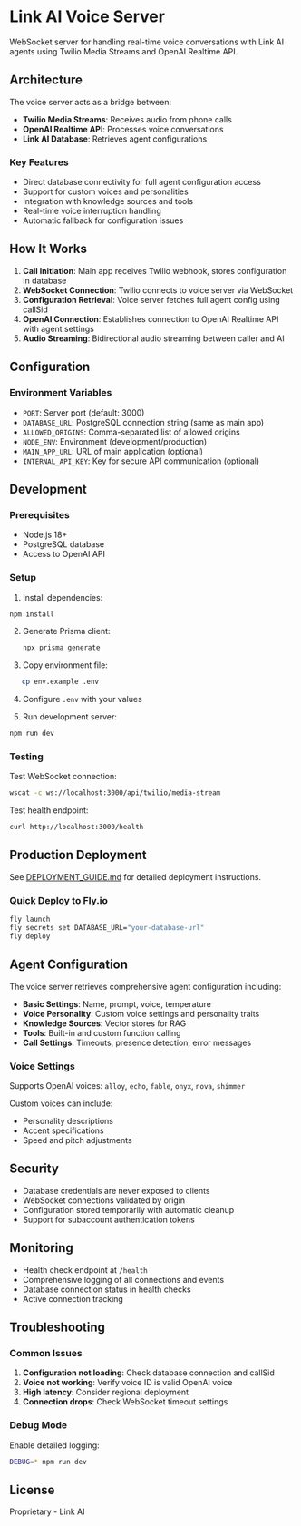 # Link AI Voice Server

WebSocket server for handling real-time voice conversations with Link AI agents using Twilio Media Streams and OpenAI Realtime API.

## Architecture

The voice server acts as a bridge between:
- **Twilio Media Streams**: Receives audio from phone calls
- **OpenAI Realtime API**: Processes voice conversations
- **Link AI Database**: Retrieves agent configurations

### Key Features

- Direct database connectivity for full agent configuration access
- Support for custom voices and personalities
- Integration with knowledge sources and tools
- Real-time voice interruption handling
- Automatic fallback for configuration issues

## How It Works

1. **Call Initiation**: Main app receives Twilio webhook, stores configuration in database
2. **WebSocket Connection**: Twilio connects to voice server via WebSocket
3. **Configuration Retrieval**: Voice server fetches full agent config using callSid
4. **OpenAI Connection**: Establishes connection to OpenAI Realtime API with agent settings
5. **Audio Streaming**: Bidirectional audio streaming between caller and AI

## Configuration

### Environment Variables

- `PORT`: Server port (default: 3000)
- `DATABASE_URL`: PostgreSQL connection string (same as main app)
- `ALLOWED_ORIGINS`: Comma-separated list of allowed origins
- `NODE_ENV`: Environment (development/production)
- `MAIN_APP_URL`: URL of main application (optional)
- `INTERNAL_API_KEY`: Key for secure API communication (optional)

## Development

### Prerequisites

- Node.js 18+
- PostgreSQL database
- Access to OpenAI API

### Setup

1. Install dependencies:
```bash
npm install
```

2. Generate Prisma client:
   ```bash
   npx prisma generate
   ```

3. Copy environment file:
```bash
   cp env.example .env
```

4. Configure `.env` with your values

5. Run development server:
```bash
npm run dev
```

### Testing

Test WebSocket connection:
```bash
wscat -c ws://localhost:3000/api/twilio/media-stream
```

Test health endpoint:
```bash
curl http://localhost:3000/health
```

## Production Deployment

See [DEPLOYMENT_GUIDE.md](./DEPLOYMENT_GUIDE.md) for detailed deployment instructions.

### Quick Deploy to Fly.io

```bash
fly launch
fly secrets set DATABASE_URL="your-database-url"
fly deploy
```

## Agent Configuration

The voice server retrieves comprehensive agent configuration including:

- **Basic Settings**: Name, prompt, voice, temperature
- **Voice Personality**: Custom voice settings and personality traits
- **Knowledge Sources**: Vector stores for RAG
- **Tools**: Built-in and custom function calling
- **Call Settings**: Timeouts, presence detection, error messages

### Voice Settings

Supports OpenAI voices: `alloy`, `echo`, `fable`, `onyx`, `nova`, `shimmer`

Custom voices can include:
- Personality descriptions
- Accent specifications
- Speed and pitch adjustments

## Security

- Database credentials are never exposed to clients
- WebSocket connections validated by origin
- Configuration stored temporarily with automatic cleanup
- Support for subaccount authentication tokens

## Monitoring

- Health check endpoint at `/health`
- Comprehensive logging of all connections and events
- Database connection status in health checks
- Active connection tracking

## Troubleshooting

### Common Issues

1. **Configuration not loading**: Check database connection and callSid
2. **Voice not working**: Verify voice ID is valid OpenAI voice
3. **High latency**: Consider regional deployment
4. **Connection drops**: Check WebSocket timeout settings

### Debug Mode

Enable detailed logging:
```bash
DEBUG=* npm run dev
```

## License

Proprietary - Link AI 